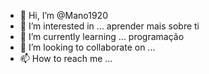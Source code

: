 - 👋 Hi, I’m @Mano1920
- 👀 I’m interested in ... aprender mais sobre ti
- 🌱 I’m currently learning ... programação
- 💞️ I’m looking to collaborate on ...
- 📫 How to reach me ...

<!---
Mano1920/Mano1920 is a ✨ special ✨ repository because its `README.md` (this file) appears on your GitHub profile.
You can click the Preview link to take a look at your changes.
--->

